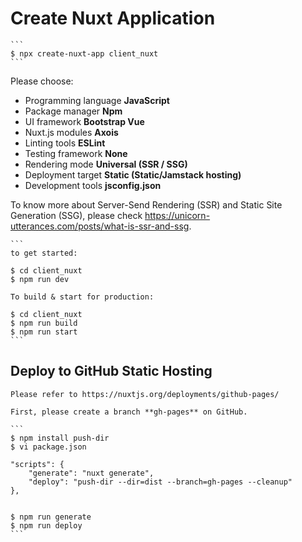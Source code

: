 Create Nuxt Application
=======================

	```
	$ npx create-nuxt-app client_nuxt
	```

Please choose:
- Programming language **JavaScript**
- Package manager **Npm**
- UI framework **Bootstrap Vue**
- Nuxt.js modules **Axois**
- Linting tools **ESLint**
- Testing framework **None**
- Rendering mode **Universal (SSR / SSG)**
- Deployment target **Static (Static/Jamstack hosting)**
- Development tools **jsconfig.json**

To know more about Server-Send Rendering (SSR) and Static Site Generation (SSG), please check https://unicorn-utterances.com/posts/what-is-ssr-and-ssg.

	```
	to get started:

	$ cd client_nuxt
	$ npm run dev

	To build & start for production:

	$ cd client_nuxt
	$ npm run build
	$ npm run start
	```

Deploy to GitHub Static Hosting
-------------------------------

	Please refer to https://nuxtjs.org/deployments/github-pages/

	First, please create a branch **gh-pages** on GitHub.

	```
	$ npm install push-dir
	$ vi package.json

	"scripts": {
		"generate": "nuxt generate",
		"deploy": "push-dir --dir=dist --branch=gh-pages --cleanup"
	},


	$ npm run generate
	$ npm run deploy
	```
